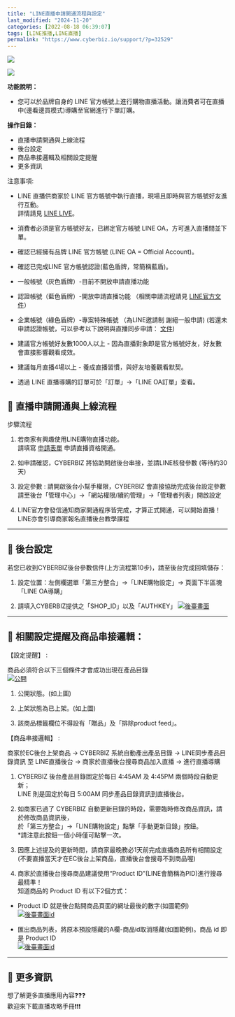 ```yaml
---
title: "LINE直播申請開通流程與設定"
last_modified: "2024-11-20"
categories: [2022-08-18 06:39:07]
tags: [LINE推播,LINE直播]
permalink: "https://www.cyberbiz.io/support/?p=32529"
---
```


![](https://www.cyberbiz.io/support/wp-content/uploads/適用站別.png)

[![](https://www.cyberbiz.io/support/wp-content/uploads/台灣站.png)](https://www.cyberbiz.io/support/?page_id=2490)

**功能說明：**  

* 您可以於品牌自身的 LINE 官方帳號上進行購物直播活動。讓消費者可在直播中(邊看邊買模式)導購至官網進行下單訂購。 

**操作目錄：**

* 直播申請開通與上線流程
* 後台設定
* 商品串接邏輯及相關設定提醒
* 更多資訊

注意事項:  

* LINE 直播供商家於 LINE 官方帳號中執行直播，現場且即時與官方帳號好友進行互動。  
詳情請見 [LINE LIVE](https://tw.linebiz.com/service/account-solutions/line-live/)。

* 消費者必須是官方帳號好友，已綁定官方帳號 LINE OA，方可進入直播間並下單。
* 確認已經擁有品牌 LINE 官方帳號 (LINE OA = Official Account)。
* 確認已完成LINE 官方帳號認證(藍色盾牌，常簡稱藍盾)。 
* 一般帳號（灰色盾牌）-目前不開放申請直播功能
* 認證帳號（藍色盾牌）-開放申請直播功能 （相關申請流程請見 [LINE官方文件](https://tw.linebiz.com/column/line-lac-id-0418/)） 
* 企業帳號（綠色盾牌）-專案特殊帳號 （為LINE邀請制 謝絕一般申請) 
(若還未申請認證帳號，可以參考以下說明與直播同步申請： [文件](https://tw.linebiz.com/column/lac-verified/))

* 建議官方帳號好友數1000人以上 - 因為直播對象即是官方帳號好友，好友數會直接影響觀看成效。
* 建議每月直播4場以上 - 養成直播習慣，與好友培養觀看默契。
* 透過 LINE 直播導購的訂單可於「訂單」→「LINE OA訂單」查看。



## 📌 直播申請開通與上線流程

步驟流程

1. 若商家有興趣使用LINE購物直播功能。  
請填寫 [申請表單](https://forms.gle/KmBWNvvGggZR1PsYA) 申請直播資格開通。



2. 如申請確認，CYBERBIZ 將協助開啟後台串接，並請LINE核發參數 (等待約30天)


3. 設定參數 : 請開啟後台小幫手權限，CYBERBIZ 會直接協助完成後台設定參數   
請至後台「管理中心」→「網站權限/續約管理」→「管理者列表」開啟設定



4. LINE官方會發信通知商家開通程序皆完成，才算正式開通，可以開始直播！  
LINE亦會引導商家報名直播後台教學課程



* * *

## 📌 後台設定


若您已收到CYBERBIZ後台參數信件(上方流程第10步)，請至後台完成回填儲存：  


1. 設定位置：左側欄選單「第三方整合」→「LINE購物設定」→ 頁面下半區塊「LINE OA導購」


2. 請填入CYBERBIZ提供之「SHOP_ID」以及「AUTHKEY」
[![後臺畫面](https://www.cyberbiz.io/support/wp-content/uploads/LINE直播申請開通流程與設定02.png)](https://www.cyberbiz.io/support/wp-content/uploads/LINE直播申請開通流程與設定02.png)  

* * *

## 📌 相關設定提醒及商品串接邏輯：



【設定提醒】 :  

商品必須符合以下三個條件才會成功出現在產品目錄  
[![公開](https://www.cyberbiz.io/support/wp-content/uploads/LINE直播申請開通流程與設定03-1.png)](https://www.cyberbiz.io/support/wp-content/uploads/LINE直播申請開通流程與設定03-1.png)

1. 公開狀態。(如上圖)  

2. 上架狀態為已上架。(如上圖) 
3. 該商品標籤欄位不得設有「贈品」及「排除product feed」。 


【商品串接邏輯】 :  

商家於EC後台上架商品 → CYBERBIZ 系統自動產出產品目錄 → LINE同步產品目錄資訊 至 LINE直播後台 → 商家於直播後台搜尋商品加入直播
→ 進行直播導購  


1. CYBERBIZ 後台產品目錄固定於每日 4:45AM 及 4:45PM 兩個時段自動更新；  
LINE 則是固定於每日 5:00AM 同步產品目錄資訊到直播後台。



2. 如商家已過了 CYBERBIZ 自動更新目錄的時段，需要臨時修改商品資訊，請於修改商品資訊後，  
於「第三方整合」→「LINE購物設定」點擊「手動更新目錄」按鈕。  
*請注意此按鈕一個小時僅可點擊一次。


3. 因應上述提及的更新時間，請商家最晚務必1天前完成直播商品所有相關設定(不要直播當天才在EC後台上架商品，直播後台會搜尋不到商品喔) 


4. 商家於直播後台搜尋商品建議使用“Product ID”(LINE會簡稱為PID)進行搜尋最精準！  
知道商品的 Product ID 有以下2個方式：  


* Product ID 就是後台點開商品頁面的網址最後的數字(如圖範例)  
[![後臺畫面id](https://www.cyberbiz.io/support/wp-content/uploads/LINE直播申請開通流程與設定03.png)](https://www.cyberbiz.io/support/wp-content/uploads/LINE直播申請開通流程與設定03.png)



* 匯出商品列表，將原本預設隱藏的A欄-商品id取消隱藏(如圖範例)。商品 id 即是 Product ID  
[![後臺畫面id](https://www.cyberbiz.io/support/wp-content/uploads/LINE直播申請開通流程與設定04.png)](https://www.cyberbiz.io/support/wp-content/uploads/LINE直播申請開通流程與設定04.png)



* * *



## 📌 更多資訊



想了解更多直播應用內容❓❓❓  
歡迎來下載直播攻略手冊❗❗❗

